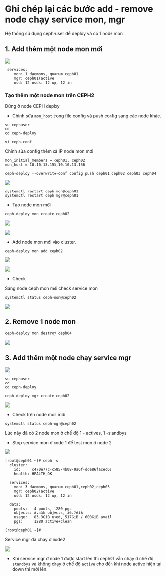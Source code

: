 # Ghi chép lại các bước add - remove node chạy service mon, mgr

Hệ thống sử dụng ceph-user để deploy và có 1 node mon

## 1. Add thêm một node mon mới

![](../images/add-node-mon/Screenshot_6.png)

```
 services:
    mon: 1 daemons, quorum ceph01
    mgr: ceph01(active)
    osd: 12 osds: 12 up, 12 in
```

### Tạo thêm một node mon trên CEPH2

Đứng ở node CEPH deploy

- Chỉnh sửa `mon_host` trong file config và push config sang các node khác.

```
su cephuser
cd
cd ceph-deploy
```

```
vi ceph.conf
```

Chỉnh sửa config thêm cả IP node mon mới

```
mon_initial_members = ceph01, ceph02
mon_host = 10.10.13.155,10.10.13.156

```

```
ceph-deploy --overwrite-conf config push ceph01 ceph02 ceph03 ceph04
```

![](../images/add-node-mon/Screenshot_7.png)


```
systemctl restart ceph-mon@ceph01
systemctl restart ceph-mgr@ceph01
```

- Tạo node mon mới

```
ceph-deploy mon create ceph02
```

![](../images/add-node-mon/Screenshot_8.png)

![](../images/add-node-mon/Screenshot_9.png)

- Add node mon mới vào cluster.

```
ceph-deploy mon add ceph02
```

![](../images/add-node-mon/Screenshot_10.png)

![](../images/add-node-mon/Screenshot_11.png)

- Check 

Sang node ceph mon mới check service mon

```
systemctl status ceph-mon@ceph02
```

![](../images/add-node-mon/Screenshot_12.png)


## 2. Remove 1 node mon

```
ceph-deploy mon destroy ceph04
```

![](../images/add-node-mon/Screenshot_13.png)


## 3. Add thêm một node chạy service mgr

![](../images/add-node-mon/Screenshot_14.png)

```
su cephuser
cd
cd ceph-deploy
```

```
ceph-deploy mgr create ceph02
```

![](../images/add-node-mon/Screenshot_15.png)

- Check trên node mon mới

```
systemctl status ceph-mgr@ceph02
```

Lúc này đã có 2 node mon ở chế độ 1 - actives, 1 -standbys

- Stop service mon ở node 1 để test mon ở node 2

![](../images/add-node-mon/Screenshot_16.png)


```
[root@ceph01 ~]# ceph -s
  cluster:
    id:     c470e77c-c585-4b08-9a6f-dde86facec60
    health: HEALTH_OK

  services:
    mon: 3 daemons, quorum ceph01,ceph02,ceph03
    mgr: ceph02(active)
    osd: 12 osds: 12 up, 12 in

  data:
    pools:   4 pools, 1280 pgs
    objects: 8.43k objects, 36.7GiB
    usage:   83.3GiB used, 517GiB / 600GiB avail
    pgs:     1280 active+clean

[root@ceph01 ~]#
```

Service mgr đã chạy ở node2

![](../images/add-node-mon/Screenshot_17.png)

- Khi service mgr ở node 1 được start lên thì ceph01 vẫn chạy ở chế độ `standbys` và không chạy ở chế độ `active` cho đến khi node active hiện tại down thì mới lên.

